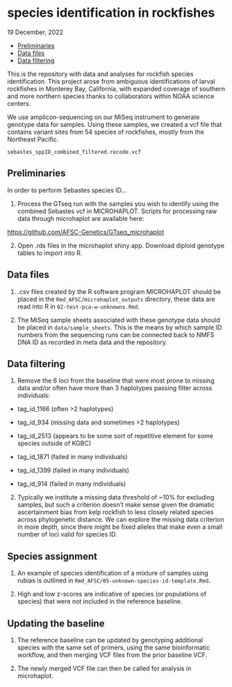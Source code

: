 species identification in rockfishes
================
19 December, 2022

-   <a href="#preliminaries" id="toc-preliminaries">Preliminaries</a>
-   <a href="#data-files" id="toc-data-files">Data files</a>
-   <a href="#data-filtering" id="toc-data-filtering">Data filtering</a>

<!-- README.md is generated from README.Rmd. Please edit that file -->

This is the repository with data and analyses for rockfish species
identification. This project arose from ambiguous identifications of
larval rockfishes in Monterey Bay, California, with expanded coverage of
southern and more northern species thanks to collaborators within NOAA
science centers.

We use amplicon-sequencing on our MiSeq instrument to generate genotype
data for samples. Using these samples, we created a vcf file that
contains variant sites from 54 species of rockfishes, mostly from the
Northeast Pacific.

`sebastes_sppID_combined_filtered.recode.vcf`

## Preliminaries

In order to perform Sebastes species ID…

1.  Process the GTseq run with the samples you wish to identify using
    the combined Sebastes vcf in MICROHAPLOT. Scripts for processing raw
    data through microhaplot are available here:

<https://github.com/AFSC-Genetics/GTseq_microhaplot>

2.  Open .rds files in the microhaplot shiny app. Download diploid
    genotype tables to import into R.

## Data files

1.  .csv files created by the R software program MICROHAPLOT should be
    placed in the `Rmd_AFSC/microhaplot_outputs` directory, these data
    are read into R in `02-test-pca-w-unknowns.Rmd`.

2.  The MiSeq sample sheets associated with these genotype data should
    be placed in `data/sample_sheets`. This is the means by which sample
    ID numbers from the sequencing runs can be connected back to NMFS
    DNA ID as recorded in meta data and the repository.

## Data filtering

1.  Remove the 6 loci from the baseline that were most prone to missing
    data and/or often have more than 3 haplotypes passing filter across
    individuals:

-   tag_id_1166 (often \>2 haplotypes)

-   tag_id_934 (missing data and sometimes \>2 haplotypes)

-   tag_id_2513 (appears to be some sort of repetitive element for some
    species outside of KGBC)

-   tag_id_1871 (failed in many individuals)

-   tag_id_1399 (failed in many individuals)

-   tag_id_914 (failed in many individuals)

2.  Typically we institute a missing data threshold of \~10% for
    excluding samples, but such a criterion doesn’t make sense given the
    dramatic ascertainment bias from kelp rockfish to less closely
    related species across phylogenetic distance. We can explore the
    missing data criterion in more depth, since there might be fixed
    alleles that make even a small number of loci valid for species ID.
    
## Species assignment
1.  An example of species identification of a mixture of samples using
    rubias is outlined in `Rmd_AFSC/05-unknown-species-id-template.Rmd`.
    
2. High and low z-scores are indicative of species (or populations of species) that were not included in the reference baseline.

## Updating the baseline
1. The reference baseline can be updated by genotyping additional species with the same set of primers, using the same bioinformatic workflow, and then merging VCF files from the prior baseline VCF.

2. The newly merged VCF file can then be called for analysis in microhaplot.
